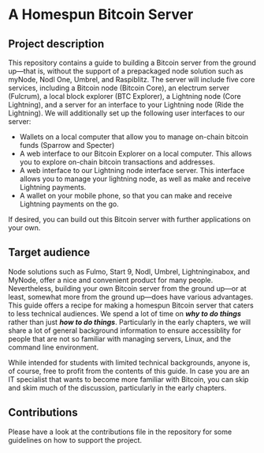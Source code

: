# A Homespun Bitcoin Server

## Project description

This repository contains a guide to building a Bitcoin server from the ground up—that is, without the support of a prepackaged node solution such as myNode, Nodl One, Umbrel, and Raspiblitz. The server will include five core services, including a Bitcoin node (Bitcoin Core), an electrum server (Fulcrum), a local block explorer (BTC Explorer), a Lightning node (Core Lightning), and a server for an interface to your Lightning node (Ride the Lightning). We will additionally set up the following user interfaces to our server:

* Wallets on a local computer that allow you to manage on-chain bitcoin funds (Sparrow and Specter)
* A web interface to our Bitcoin Explorer on a local computer. This allows you to explore on-chain bitcoin transactions and addresses. 
* A web interface to our Lightning node interface server. This interface allows you to manage your lightning node, as well as make and receive Lightning payments. 
* A wallet on your mobile phone, so that you can make and receive Lightning payments on the go. 

If desired, you can build out this Bitcoin server with further applications on your own.  


## Target audience

Node solutions such as Fulmo, Start 9, Nodl, Umbrel, Lightninginabox, and MyNode, offer a nice and convenient product for many people. Nevertheless, building your own Bitcoin server from the ground up—or at least, somewhat more from the ground up—does have various advantages. This guide offers a recipe for making a homespun Bitcoin server that caters to less technical audiences. We spend a lot of time on ***why to do things*** rather than just ***how to do things***. Particularly in the early chapters, we will share a lot of general background information to ensure accessiblity for people that are not so familiar with managing servers, Linux, and the command line environment. 

While intended for students with limited technical backgrounds, anyone is, of course, free to profit from the contents of this guide. In case you are an IT specialist that wants to become more familiar with Bitcoin, you can skip and skim much of the discussion, particularly in the early chapters.


## Contributions

Please have a look at the contributions file in the repository for some guidelines on how to support the project.